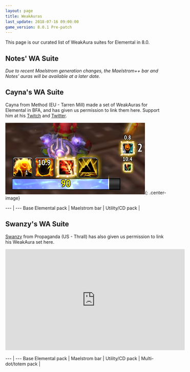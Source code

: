 ```yaml
---
layout: page
title: WeakAuras
last_update: 2018-07-16 09:00:00
game_version: 8.0.1 Pre-patch
---
```


This page is our curated list of WeakAura suites for Elemental in 8.0.


## Notes' WA Suite

*Due to recent Maelstrom generation changes, the Maelstrom++ bar and Notes' auras will be available at a later date.*


## Cayna's WA Suite

Cayna from Method (EU - Tarren Mill) made a set of WeakAuras for Elemental in BFA, and has given us permission to link them here. Support him at his <a href="https://www.twitch.tv/cayna">Twitch</a> and <a href="https://twitter.com/CaynaWoW">Twitter</a>.

![Cayna's WeakAura Suite](/assets/img/guide/cayna.png){: .center-image}

--- | ---
Base Elemental pack | <script src="https://wago.io/Hy6NVuD0z/embed.js?style=light"></script>
Maelstrom bar | <script src="https://wago.io/r142wMgGX/embed.js?style=light"></script>
Utility/CD pack | <script src="https://wago.io/r1u2TFVRf/embed.js?style=light"></script>


## Swanzy's WA Suite

<a href="https://worldofwarcraft.com/en-us/character/thrall/swanzy">Swanzy</a> from Propaganda (US - Thrall) has also given us permission to link his WeakAura set here.

<iframe width="560" height="315" src="https://www.youtube.com/embed/hU9jesyOISw?rel=0" frameborder="0" allow="autoplay; encrypted-media" allowfullscreen></iframe>

--- | ---
Base Elemental pack | <script src="https://wago.io/H1mgxEyzX/embed.js?style=light"></script>
Maelstrom bar | <script src="https://wago.io/Hyxca7yzm/embed.js?style=light"></script>
Utility/CD pack | <script src="https://wago.io/rJsMZ4Jf7/embed.js?style=light"></script>
Multi-dot/totem pack | <script src="https://wago.io/HySXIEJzX/embed.js?style=light"></script>

